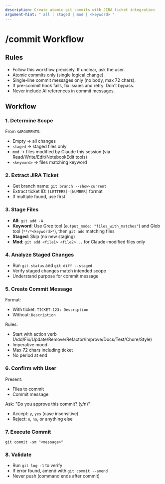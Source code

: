 ```yaml
---
description: Create atomic git commits with JIRA ticket integration
argument-hint: " all | staged | mod | <keyword> "
---
```


# /commit Workflow

## Rules

- Follow this workflow precisely. If unclear, ask the user.
- Atomic commits only (single logical change).
- Single-line commit messages only (no body, max 72 chars).
- If pre-commit hook fails, fix issues and retry. Don't bypass.
- Never include AI references in commit messages.

## Workflow

### 1. Determine Scope

From `$ARGUMENTS`:

- Empty → all changes
- `staged` → staged files only
- `mod` → files modified by Claude this session (via Read/Write/Edit/NotebookEdit tools)
- `<keyword>` → files matching keyword

### 2. Extract JIRA Ticket

- Get branch name: `git branch --show-current`
- Extract ticket ID: `[LETTERS]-[NUMBER]` format
- If multiple found, use first

### 3. Stage Files

- **All**: `git add -A`
- **Keyword**: Use Grep tool (`output_mode: "files_with_matches"`) and Glob tool (`**/*<keyword>*`), then `git add` matching files
- **Staged**: Skip (no new staging)
- **Mod**: `git add <file1> <file2>...` for Claude-modified files only

### 4. Analyze Staged Changes

- Run `git status` and `git diff --staged`
- Verify staged changes match intended scope
- Understand purpose for commit message

### 5. Create Commit Message

Format:

- With ticket: `TICKET-123: Description`
- Without: `Description`

Rules:

- Start with action verb (Add/Fix/Update/Remove/Refactor/Improve/Docs/Test/Chore/Style)
- Imperative mood
- Max 72 chars including ticket
- No period at end

### 6. Confirm with User

Present:

- Files to commit
- Commit message

Ask: "Do you approve this commit? (y/n)"

- Accept: `y`, `yes` (case insensitive)
- Reject: `n`, `no`, or anything else

### 7. Execute Commit

`git commit -sm "<message>"`

### 8. Validate

- Run `git log -1` to verify
- If error found, amend with `git commit --amend`
- Never push (command ends after commit)
